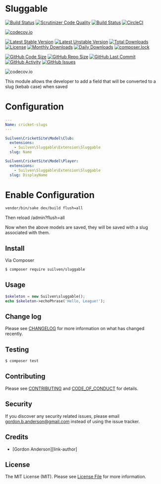 # Sluggable
[![Build Status](https://travis-ci.org/gordonbanderson/silverstripe-sluggable.svg?branch=master)](https://travis-ci.org/gordonbanderson/silverstripe-sluggable)
[![Scrutinizer Code Quality](https://scrutinizer-ci.com/g/gordonbanderson/silverstripe-sluggable/badges/quality-score.png?b=master)](https://scrutinizer-ci.com/g/gordonbanderson/silverstripe-sluggable/?branch=master)
[![Build Status](https://scrutinizer-ci.com/g/gordonbanderson/silverstripe-sluggable/badges/build.png?b=master)](https://scrutinizer-ci.com/g/gordonbanderson/silverstripe-sluggable/build-status/master)
[![CircleCI](https://circleci.com/gh/gordonbanderson/silverstripe-sluggable.svg?style=svg)](https://circleci.com/gh/gordonbanderson/silverstripe-sluggable)

[![codecov.io](https://codecov.io/github/gordonbanderson/silverstripe-sluggable/coverage.svg?branch=master)](https://codecov.io/github/gordonbanderson/silverstripe-sluggable?branch=master)


[![Latest Stable Version](https://poser.pugx.org/suilven/sluggable/version)](https://packagist.org/packages/suilven/sluggable)
[![Latest Unstable Version](https://poser.pugx.org/suilven/sluggable/v/unstable)](//packagist.org/packages/suilven/sluggable)
[![Total Downloads](https://poser.pugx.org/suilven/sluggable/downloads)](https://packagist.org/packages/suilven/sluggable)
[![License](https://poser.pugx.org/suilven/sluggable/license)](https://packagist.org/packages/suilven/sluggable)
[![Monthly Downloads](https://poser.pugx.org/suilven/sluggable/d/monthly)](https://packagist.org/packages/suilven/sluggable)
[![Daily Downloads](https://poser.pugx.org/suilven/sluggable/d/daily)](https://packagist.org/packages/suilven/sluggable)
[![composer.lock](https://poser.pugx.org/suilven/sluggable/composerlock)](https://packagist.org/packages/suilven/sluggable)

[![GitHub Code Size](https://img.shields.io/github/languages/code-size/gordonbanderson/silverstripe-sluggable)](https://github.com/gordonbanderson/silverstripe-sluggable)
[![GitHub Repo Size](https://img.shields.io/github/repo-size/gordonbanderson/silverstripe-sluggable)](https://github.com/gordonbanderson/silverstripe-sluggable)
[![GitHub Last Commit](https://img.shields.io/github/last-commit/gordonbanderson/silverstripe-sluggable)](https://github.com/gordonbanderson/silverstripe-sluggable)
[![GitHub Activity](https://img.shields.io/github/commit-activity/m/gordonbanderson/silverstripe-sluggable)](https://github.com/gordonbanderson/silverstripe-sluggable)
[![GitHub Issues](https://img.shields.io/github/issues/gordonbanderson/silverstripe-sluggable)](https://github.com/gordonbanderson/silverstripe-sluggable/issues)

![codecov.io](https://codecov.io/github/gordonbanderson/silverstripe-sluggable/branch.svg?branch=master)

This module allows the developer to add a field that will be converted to a slug (kebab case) when saved

# Configuration
```yml
---
Name: cricket-slugs
---

Suilven\CricketSite\Model\Club:
  extensions:
    - Suilven\Sluggable\Extension\Sluggable
  slug: Name

Suilven\CricketSite\Model\Player:
  extensions:
    - Suilven\Sluggable\Extension\Sluggable
  slug: DisplayName
```

# Enable Configuration
```bash
vendor/bin/sake dev/build flush=all
```
Then reload /admin?flush=all

Now when the above models are saved, they will be saved with a slug associated with them.



## Install

Via Composer

``` bash
$ composer require suilven/sluggable
```

## Usage

``` php
$skeleton = new Suilven\sluggable();
echo $skeleton->echoPhrase('Hello, League!');
```

## Change log

Please see [CHANGELOG](CHANGELOG.md) for more information on what has changed recently.

## Testing

``` bash
$ composer test
```

## Contributing

Please see [CONTRIBUTING](CONTRIBUTING.md) and [CODE_OF_CONDUCT](CODE_OF_CONDUCT.md) for details.

## Security

If you discover any security related issues, please email gordon.b.anderson@gmail.com instead of using the issue tracker.

## Credits

- [Gordon Anderson][link-author]

## License

The MIT License (MIT). Please see [License File](LICENSE.md) for more information.
